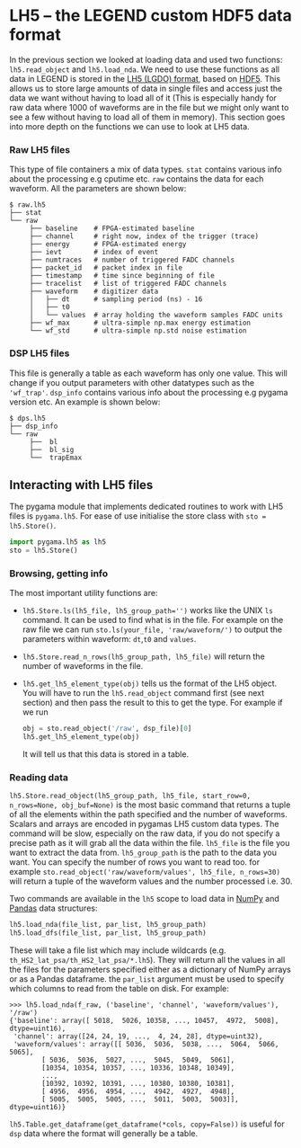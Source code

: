 # LH5 – the LEGEND custom HDF5 data format

In the previous section we looked at loading data and used two functions:
`lh5.read_object` and `lh5.load_nda`. We need to use these functions as all
data in LEGEND is stored in the [LH5 (LGDO)
format](https://legend-exp.github.io/legend-data-format-specs), based on
[HDF5](https://www.hdfgroup.org/solutions/hdf5/). This allows us to store large
amounts of data in single files and access just the data we want without having
to load all of it (This is especially handy for raw data where 1000 of
waveforms are in the file but we might only want to see a few without having to
load all of them in memory). This section goes into more depth on the functions
we can use to look at LH5 data.

### Raw LH5 files

This type of file containers a mix of data types. `stat` contains various info
about the processing e.g cputime etc. `raw` contains the data for each waveform.
All the parameters are shown below:

```console
$ raw.lh5
├── stat
└── raw
     ├── baseline    # FPGA-estimated baseline
     ├── channel     # right now, index of the trigger (trace)
     ├── energy      # FPGA-estimated energy
     ├── ievt        # index of event
     ├── numtraces   # number of triggered FADC channels
     ├── packet_id   # packet index in file
     ├── timestamp   # time since beginning of file
     ├── tracelist   # list of triggered FADC channels
     ├── waveform    # digitizer data
     │   ├── dt      # sampling period (ns) - 16
     │   ├── t0
     │   └── values  # array holding the waveform samples FADC units
     ├── wf_max      # ultra-simple np.max energy estimation
     └── wf_std      # ultra-simple np.std noise estimation

```

### DSP LH5 files

This file is generally a table as each waveform has only one value. This will
change if you output parameters with other datatypes such as the `'wf_trap'`.
`dsp_info` contains various info about the processing e.g pygama version etc.
An example is shown below:

```console
$ dps.lh5
├── dsp_info
└── raw
     ├──  bl
     ├──  bl_sig
     └──  trapEmax
```

## Interacting with LH5 files

The pygama module that implements dedicated routines to work with LH5 files is
`pygama.lh5`. For ease of use initialise the store class with `sto =
lh5.Store()`.

```py
import pygama.lh5 as lh5
sto = lh5.Store()
```

### Browsing, getting info

The most important utility functions are:

- `lh5.Store.ls(lh5_file, lh5_group_path='')` works like the UNIX `ls`
  command. It can be used to find what is in the file. For example on the raw
  file we can run `sto.ls(your_file, 'raw/waveform/')` to output the parameters
  within waveform: `dt`,`t0` and `values`.

- `lh5.Store.read_n_rows(lh5_group_path, lh5_file)` will return the number
  of waveforms in the file.

- `lh5.get_lh5_element_type(obj)` tells us the format of the LH5 object.
  You will have to run the `lh5.read_object` command first (see next section)
  and then pass the result to this to get the type. For example if we run
  ```py
  obj = sto.read_object('/raw', dsp_file)[0]
  lh5.get_lh5_element_type(obj)
  ```
  It will tell us that this data is stored in a table.

### Reading data

`lh5.Store.read_object(lh5_group_path, lh5_file, start_row=0, n_rows=None,
obj_buf=None)` is the most basic command that returns a tuple of all the
elements within the path specified and the number of waveforms. Scalars and
arrays are encoded in pygamas LH5 custom data types. The command will be slow,
especially on the raw data, if you do not specify a precise path as it will
grab all the data within the file. `lh5_file` is the file you want to extract
the data from. `lh5_group_path` is the path to the data you want. You can
specify the number of rows you want to read too. for example
`sto.read_object('raw/waveform/values', lh5_file, n_rows=30)` will return a
tuple of the waveform values and the number processed i.e. 30.

Two commands are available in the `lh5` scope to load data in
[NumPy](https://numpy.org/doc/stable/user/basics.html) and
[Pandas](https://pandas.pydata.org/docs/user_guide/dsintro.html#dataframe) data
structures:
```py
lh5.load_nda(file_list, par_list, lh5_group_path)
lh5.load_dfs(file_list, par_list, lh5_group_path)
```
These will take a file list which may include wildcards (e.g.
`th_HS2_lat_psa/th_HS2_lat_psa/*.lh5`). They will return all the values in all
the files for the parameters specified either as a dictionary of NumPy arrays
or as a Pandas dataframe. the `par_list` argument must be used to specify which
columns to read from the table on disk. For example:
```pycon
>>> lh5.load_nda(f_raw, ('baseline', 'channel', 'waveform/values'), '/raw')
{'baseline': array([ 5018,  5026, 10358, ..., 10457,  4972,  5008], dtype=uint16),
 'channel': array([24, 24, 19, ...,  4, 24, 28], dtype=uint32),
 'waveform/values': array([[ 5036,  5036,  5038, ...,  5064,  5066,  5065],
        [ 5036,  5036,  5027, ...,  5045,  5049,  5061],
        [10354, 10354, 10357, ..., 10336, 10348, 10349],
        ...,
        [10392, 10392, 10391, ..., 10380, 10380, 10381],
        [ 4956,  4956,  4954, ...,  4942,  4927,  4948],
        [ 5005,  5005,  5005, ...,  5011,  5003,  5003]], dtype=uint16)}
```

`lh5.Table.get_dataframe(get_dataframe(*cols, copy=False))` is useful for `dsp`
data where the format will generally be a table.
